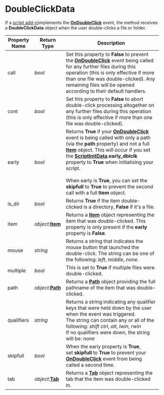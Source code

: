 # DoubleClickData

If a [script add-in](/Manual/scripting/script_add-ins/RAEDME.md)implements the **[OnDoubleClick](../scripting_events/ondoubleclick.md)** event, the method receives a **DoubleClickData** object when the user double-clicks a file or folder.

| Property Name | Return Type | Description |
| --- | --- | --- |
| call | *bool* | Set this property to **False** to prevent the **[OnDoubleClick](../scripting_events/ondoubleclick.md)** event being called for any further files during this operation (this is only effective if more than one file was double-clicked). Any remaining files will be opened according to their default handlers. |
| cont | *bool* | Set this property to **False** to abort double-click processing altogether on any further files during this operation (this is only effective if more than one file was double-clicked). |
| early | *bool* | Returns **True** if your **[OnDoubleClick](../scripting_events/ondoubleclick.md)** event is being called with only a path (via the **path** property) and not a full **[Item](item.md)** object. This will occur if you set the **[ScriptInitData](scriptinitdata.md).early_dblclk** property to **True** when initialising your script.<br /><br />When early is **True**, you can set the **skipfull** to **True** to prevent the second call with a full **Item** object. |
| is_dir | *bool* | Returns **True** if the item double-clicked is a directory, **False** if it's a file. |
| item | *object:***[Item](item.md)** | Returns a **[Item](item.md)** object representing the item that was double-clicked. This property is only present if the **early** property is **False**. |
| mouse | *string* | Returns a string that indicates the mouse button that launched the double-click. The string can be one of the following: *left*, *middle*, *none*. |
| multiple | *bool* | This is set to **True** if multiple files were double-clicked. |
| path | *object:***[Path](path.md)** | Returns a **[Path](path.md)** object providing the full pathname of the item that was double-clicked. |
| qualifiers | *string* | Returns a string indicating any qualifier keys that were held down by the user when the event was triggered.  <br />The string can contain any or all of the following: *shift* *ctrl*, *alt*, *lwin*, *rwin*  <br />If no qualifiers were down, the string will be: *none* |
| skipfull | *bool* | When the early property is **True**, set **skipfull** to **True** to prevent your **[OnDoubleClick](../scripting_events/ondoubleclick.md)** event from being called a second time. |
| tab | *object:***[Tab](tab.md)** | Returns a **[Tab](tab.md)** object representing the tab that the item was double-clicked in. |

